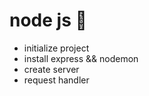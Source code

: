 # node js 🚀

- initialize project
 - install express && nodemon
 - create server 
 - request handler 